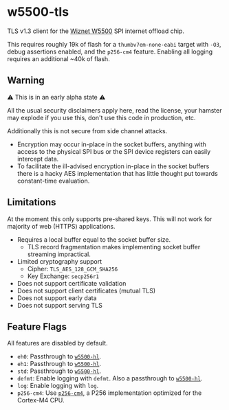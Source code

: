 # w5500-tls

TLS v1.3 client for the [Wiznet W5500] SPI internet offload chip.

This requires roughly 19k of flash for a `thumbv7em-none-eabi` target
with `-O3`, debug assertions enabled, and the `p256-cm4` feature.
Enabling all logging requires an additional ~40k of flash.

## Warning

⚠️ This is in an early alpha state ⚠️

All the usual security disclaimers apply here, read the license, your hamster
may explode if you use this, don't use this code in production, etc.

Additionally this is not secure from side channel attacks.

* Encryption may occur in-place in the socket buffers, anything with access
  to the physical SPI bus or the SPI device registers can easily intercept
  data.
* To facilitate the ill-advised encryption in-place in the socket buffers
  there is a hacky AES implementation that has little thought put towards
  constant-time evaluation.

## Limitations

At the moment this only supports pre-shared keys.
This will not work for majority of web (HTTPS) applications.

* Requires a local buffer equal to the socket buffer size.
  * TLS record fragmentation makes implementing socket buffer streaming
    impractical.
* Limited cryptography support
  * Cipher: `TLS_AES_128_GCM_SHA256`
  * Key Exchange: `secp256r1`
* Does not support certificate validation
* Does not support client certificates (mutual TLS)
* Does not support early data
* Does not support serving TLS

## Feature Flags

All features are disabled by default.

* `eh0`: Passthrough to [`w5500-hl`].
* `eh1`: Passthrough to [`w5500-hl`].
* `std`: Passthrough to [`w5500-hl`].
* `defmt`: Enable logging with `defmt`. Also a passthrough to [`w5500-hl`].
* `log`: Enable logging with `log`.
* `p256-cm4`: Use [`p256-cm4`], a P256 implementation optimized for the
  Cortex-M4 CPU.

[`w5500-hl`]: https://crates.io/crates/w5500-hl
[`p256-cm4`]: https://crates.io/crates/p256-cm4
[Wiznet W5500]: https://www.wiznet.io/product-item/w5500/
